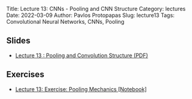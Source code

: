 Title: Lecture 13: CNNs - Pooling and CNN Structure 
Category: lectures
Date: 2022-03-09
Author: Pavlos Protopapas 
Slug: lecture13
Tags: Convolutional Neural Networks, CNNs, Pooling 

## Slides
- [Lecture 13 : Pooling and Convolution Structure (PDF)]({attach}presentation/CNN2.pdf)

## Exercises
- [Lecture 13: Exercise: Pooling Mechanics [Notebook]]({filename}notebook/pooling-scaffold.ipynb)
